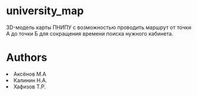 # university_map
3D-модель карты ПНИПУ с возможностью проводить маршрут от точки А до точки Б для сокращения времени поиска нужного кабинета.

# Authors
<li>Аксёнов М.А</li>
<li>Калинин Н.А.</li>
<li>Хафизов Т.Р.</li>

